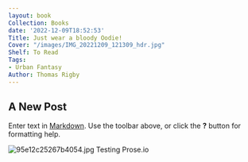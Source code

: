 ```yaml
---
layout: book
Collection: Books
date: '2022-12-09T18:52:53'
Title: Just wear a bloody Oodie!
Cover: "/images/IMG_20221209_121309_hdr.jpg"
Shelf: To Read
Tags:
- Urban Fantasy
Author: Thomas Rigby
---
```


## A New Post

Enter text in [Markdown](http://daringfireball.net/projects/markdown/). Use the toolbar above, or click the **?** button for formatting help.

![95e12c25267b4054.jpg]({{site.baseurl}}/src/posts/95e12c25267b4054.jpg)
Testing Prose.io